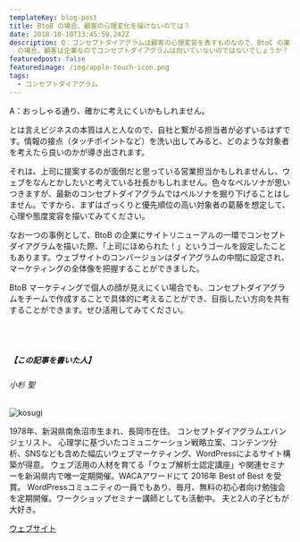 ```yaml
---
templateKey: blog-post
title: BtoB の場合、顧客の心理変化を描けないのでは？
date: 2018-10-10T13:45:59.242Z
description: Q：コンセプトダイアグラムは顧客の心理変容を表すものなので、BtoC の業態には向いていると思いますが、BtoB
  の場合、顧客は企業なのでコンセプトダイアグラムは向いていないのではないでしょうか？
featuredpost: false
featuredimage: /img/apple-touch-icon.png
tags:
  - コンセプトダイアグラム
---
```

A：おっしゃる通り、確かに考えにくいかもしれません。

とは言えビジネスの本質は人と人なので、自社と繋がる担当者が必ずいるはずです。情報の接点（タッチポイントなど）を洗い出してみると、どのような対象者を考えたら良いのかが導き出されます。

それは、上司に提案するのが面倒だと思っている営業担当かもしれませんし、ウェブをなんとかしたいと考えている社長かもしれません。色々なペルソナが思いつきますが、最新のコンセプトダイアグラムではペルソナを掘り下げることはしません。ですから、まずはざっくりと優先順位の高い対象者の葛藤を想定して、心理や態度変容を描いてみてください。

なお一つの事例として、BtoB の企業にサイトリニューアルの一環でコンセプトダイアグラムを描いた際、「上司にほめられた！」というゴールを設定したこともあります。ウェブサイトのコンバージョンはダイアグラムの中間に設定され、マーケティングの全体像を把握することができました。

BtoB マーケティングで個人の顔が見えにくい場合でも、コンセプトダイアグラムをチームで作成することで具体的に考えることができ、目指したい方向を共有することができます。ぜひ活用してみてください。

##### <br><br><br>【この記事を書いた人】

###### 小杉 聖

![kosugi](/img/6645a78788203d8d2dd2e3879ccca8dc.jpeg)

1978年、新潟県南魚沼市生まれ、長岡市在住。
コンセプトダイアグラムエバンジェリスト。
心理学に基づいたコミュニケーション戦略立案、コンテンツ分析、SNSなども含めた幅広いウェブマーケティング、WordPressによるサイト構築が得意。
ウェブ活用の人材を育てる「ウェブ解析士認定講座」や関連セミナーを新潟県内で唯一定期開催。WACAアワードにて 2016年 Best of Best を受賞。
WordPressコミュニティの一員でもあり、毎月、無料の初心者向け勉強会を定期開催。ワークショップセミナー講師としても活動中。
夫と2人の子どもが大好き。

[ウェブサイト](https://kosgis.com/)